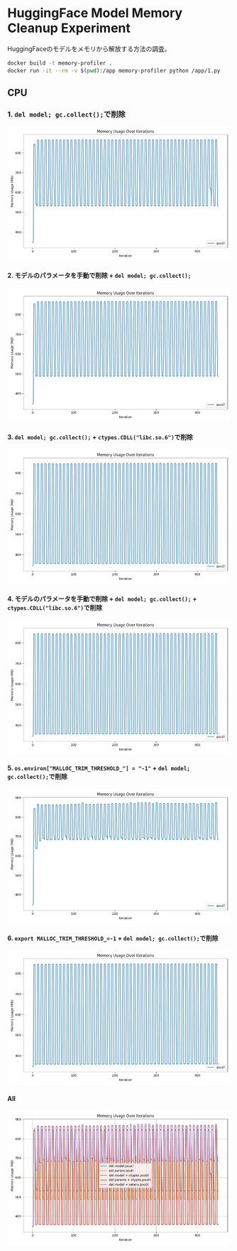 # HuggingFace Model Memory Cleanup Experiment

HuggingFaceのモデルをメモリから解放する方法の調査。

```bash
docker build -t memory-profiler .
docker run -it --rm -v $(pwd):/app memory-profiler python /app/1.py
```

## CPU

### 1. `del model; gc.collect();`で削除

![1](cpu/figs/2048m/memory_usage_1.png)

#### 2. モデルのパラメータを手動で削除 + `del model; gc.collect();`

![2](cpu/figs/2048m/memory_usage_2.png)

#### 3. `del model; gc.collect();` + `ctypes.CDLL("libc.so.6")`で削除

![3](cpu/figs/2048m/memory_usage_3.png)

#### 4. モデルのパラメータを手動で削除 + `del model; gc.collect();` + `ctypes.CDLL("libc.so.6")`で削除

![4](cpu/figs/2048m/memory_usage_4.png)

#### 5. `os.environ["MALLOC_TRIM_THRESHOLD_"] = "-1"` + `del model; gc.collect();`で削除

![5](cpu/figs/2048m/memory_usage_5.png)

#### 6. `export MALLOC_TRIM_THRESHOLD_=-1` + `del model; gc.collect();`で削除

![6](cpu/figs/2048m/memory_usage_6.png)

#### All

![all](cpu/figs/2048m/memory_usage_all.png)
